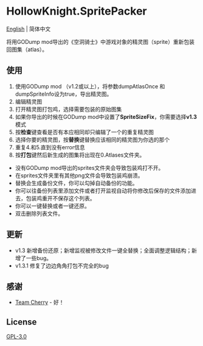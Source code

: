 # HollowKnight.SpritePacker
[English](./README.md) | 简体中文

将用GODump mod导出的《空洞骑士》中游戏对象的精灵图（sprite）重新包装回图集（atlas）。

## 使用
1. 使用GODump mod （v1.2或以上），将参数dumpAtlasOnce 和 dumpSpriteInfo设为true，导出精灵图。
2. 编辑精灵图
3. 打开精灵图打包鸡，选择需要包装的原始图集
4. 如果你导出的时候在GODump mod中设置了**SpriteSizeFix**，你需要选择**v1.3**模式
5. 按**检查**键查看是否有本应相同却只编辑了一个的重复精灵图
6. 选择你要的精灵图，按**替换**键替换应该相同的精灵图为你选的那个
7. 重复4.和5.直到没有error信息
8. 按**打包**键然后新生成的图集将出现在0.Atlases文件夹。

* 没有GODump mod导出的sprites文件夹会导致包装鸡打不开。
* 在sprites文件夹里有其他png文件会导致包装鸡崩溃。
* 替换会生成备份文件，你可以勾掉自动备份的功能。
* 你可以往备份列表里添加文件或者打开监视自动将你修改后保存的文件添加进去，包装鸡重开不保存这个列表。
* 你可以一键替换或者一键还原。
* 双击删除列表文件。

## 更新
* v1.3 新增备份还原；新增监视被修改文件一键全替换；全面调整逻辑结构；新增了一些bug。
* v1.3.1 修复了边边角角打包不完全的bug
 

## 感谢
* [Team Cherry](https://teamcherry.com.au/) - 好！

## License
[GPL-3.0](https://choosealicense.com/licenses/gpl-3.0/)